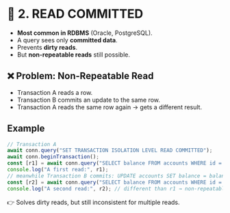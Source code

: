 # 📌 2. READ COMMITTED

* **Most common in RDBMS** (Oracle, PostgreSQL).
* A query sees only **committed data**.
* Prevents **dirty reads**.
* But **non-repeatable reads** still possible.

## ❌ Problem: Non-Repeatable Read

* Transaction A reads a row.
* Transaction B commits an update to the same row.
* Transaction A reads the same row again → gets a different result.

## Example

```javascript
// Transaction A
await conn.query("SET TRANSACTION ISOLATION LEVEL READ COMMITTED");
await conn.beginTransaction();
const [r1] = await conn.query("SELECT balance FROM accounts WHERE id = 1");
console.log("A first read:", r1);
// meanwhile Transaction B commits: UPDATE accounts SET balance = balance - 100
const [r2] = await conn.query("SELECT balance FROM accounts WHERE id = 1");
console.log("A second read:", r2); // different than r1 → non-repeatable read
```

👉 Solves dirty reads, but still inconsistent for multiple reads.